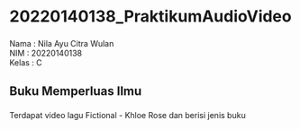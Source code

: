 <h1 align="left">20220140138_PraktikumAudioVideo</h1>

###

<p align="left">Nama : Nila Ayu Citra Wulan<br>NIM : 20220140138<br>Kelas : C</p>

###

<h2 align="left">Buku Memperluas Ilmu</h2>

###

<p align="left">Terdapat  video lagu Fictional - Khloe Rose dan berisi jenis buku</p>

###

